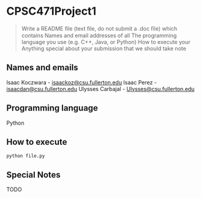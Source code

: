 ﻿# CPSC471Project1

>Write a README ﬁle (text ﬁle, do not submit a .doc ﬁle) which contains
Names and email addresses of all
The programming language you use (e.g. C++, Java, or Python)
How to execute your
Anything special about your submission that we should take note

## Names and emails
Isaac Koczwara - isaackoz@csu.fullerton.edu
Isaac Perez - isaacdan@csu.fullerton.edu
Ulysses Carbajal - Ulysses@csu.fullerton.edu

## Programming language
Python

## How to execute
`python file.py`

## Special Notes
TODO
